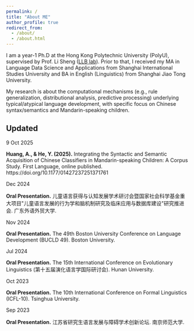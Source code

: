 ```yaml
---
permalink: /
title: "About ME"
author_profile: true
redirect_from: 
  - /about/
  - /about.html
---
```


I am a year-1 Ph.D at the Hong Kong Polytechnic University (PolyU), supervised by Prof. Li Sheng ([LLB lab](https://hkpullblab.wixsite.com/home)). Prior to that, I received my MA in Language Data Science and Applications from Shanghai International Studies University and BA in English (Linguistics) from Shanghai Jiao Tong University.

My research is about the computational mechanisms (e.g., rule generalization, distributional analysis, predictive processing) underlying typical/atypical language development, with specific focus on Chinese syntax/semantics and Mandarin-speaking children.

Updated
------
<style>
.vtimeline {
  position: relative;
  padding: 30px;
  overflow: hidden; }
  .vtimeline:before {
    content: '';
    position: absolute;
    height: 100%;
    width: 4px;
    background: #000;
    top: 0;
    bottom: 0;
    left: 0;
    right: 0;
    margin: 0 auto; }

.vtimeline-point {
  position: relative;
  width: 100%;
  margin-bottom: 30px; }

.vtimeline-icon {
  position: absolute;
  top: 10px;
  height: 25px;
  width: 25px;
  left: 0;
  right: 0;
  margin: 0 auto;
  border-radius: 50%;
  background: #000; }

.vtimeline-block {
  width: 45%;
  margin: 0;
  transition: 0.5s ease all; }
  .vtimeline-block:after {
    content: '';
    position: absolute;
    top: 13px;
    left: 45%;
    width: 0;
    height: 0;
    border-top: 10px solid transparent;
    border-bottom: 10px solid transparent;
    border-left: 10px solid #eee;
    border-right: none; }

.vtimeline-right {
  margin-left: 55%; }
  .vtimeline-right.vt-animate-slide .vtimeline-content {
    -webkit-transform: translateX(100%);
            transform: translateX(100%); }
  .vtimeline-right .vtimeline-date {
    left: auto;
    right: 55%; }
  .vtimeline-right:after {
    left: auto;
    right: 45%;
    border-top: 10px solid transparent;
    border-bottom: 10px solid transparent;
    border-left: none;
    border-right: 10px solid #eee; }

.vtimeline-date {
  position: absolute;
  left: 55%;
  top: 15px; }

.vtimeline-content {
  background: #eee;
  transition: 0.5s ease all; }

.vt-animate-fade {
  opacity: 0; }

.vt-animate-slide {
  opacity: 0; }
  .vt-animate-slide .vtimeline-content {
    -webkit-transform: translateX(-100%);
            transform: translateX(-100%); }

.vt-noarrows:after {
  content: none; }

@media only screen and (max-width: 992px) {
  .vtimeline:before {
    left: 30px;
    right: auto;
    margin: 0; }
  .vtimeline-icon {
    left: -10px;
    right: auto;
    margin: 0; }
  .vtimeline-block {
    width: 85%;
    margin-left: 15%; }
    .vtimeline-block:after {
      left: auto;
      right: 85%;
      border-top: 10px solid transparent;
      border-bottom: 10px solid transparent;
      border-left: none;
      border-right: 10px solid #eee; }
  .vtimeline-date {
    position: relative;
    display: block;
    top: 0;
    left: 0;
    right: auto;
    background: #eee; }
  .vtimeline-right .vtimeline-date {
    right: auto; }
  .vtimeline.basic .vtimeline-date {
    padding: 10px 10px 0 10px; }
  .vt-animate-slide .vtimeline-content {
    -webkit-transform: translateX(100%);
            transform: translateX(100%); } }
</style>

<div class="timeline">
  <div class="timeline-item">
    <div class="timeline-content">
      <div class="timeline-date">9 Oct 2025</div>
      <p><strong>Huang, A., & He, Y. (2025).</strong> Integrating the Syntactic and Semantic Acquisition of Chinese Classifiers in Mandarin-speaking Children: A Corpus Study. First Language, online published. https://doi.org/10.1177/01427237251371761</p>
    </div>
  </div>
  
  <div class="timeline-item">
    <div class="timeline-content">
      <div class="timeline-date">Dec 2024</div>
      <p><strong>Oral Presentation.</strong> 儿童语言获得与认知发展学术研讨会暨国家社会科学基金重大项目"儿童语言发展的行为学和脑机制研究及临床应用与数据库建设"研究推进会. 广东外语外贸大学.</p>
    </div>
  </div>
  
  <div class="timeline-item">
    <div class="timeline-content">
      <div class="timeline-date">Nov 2024</div>
      <p><strong>Oral Presentation.</strong> The 49th Boston University Conference on Language Development (BUCLD 49). Boston University.</p>
    </div>
  </div>
  
  <div class="timeline-item">
    <div class="timeline-content">
      <div class="timeline-date">Jul 2024</div>
      <p><strong>Oral Presentation.</strong> The 15th International Conference on Evolutionary Linguistics (第十五届演化语言学国际研讨会). Hunan University.</p>
    </div>
  </div>
  
  <div class="timeline-item">
    <div class="timeline-content">
      <div class="timeline-date">Oct 2023</div>
      <p><strong>Oral Presentation.</strong> The 10th International Conference on Formal Linguistics (ICFL-10). Tsinghua University.</p>
    </div>
  </div>
  
  <div class="timeline-item">
    <div class="timeline-content">
      <div class="timeline-date">Sep 2023</div>
      <p><strong>Oral Presentation.</strong> 江苏省研究生语言发展与障碍学术创新论坛. 南京师范大学.</p>
    </div>
  </div>
</div>
